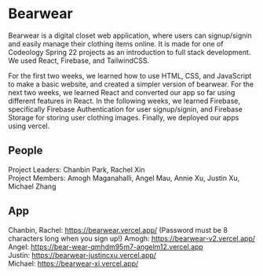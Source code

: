 # Bearwear
Bearwear is a digital closet web application, where users can signup/signin and easily manage their clothing items online. It is made for one of Codeology Spring 22 projects as an introduction to full stack development. We used React, Firebase, and TailwindCSS.  

For the first two weeks, we learned how to use HTML, CSS, and JavaScript to make a basic website, and created a simpler version of bearwear. For the next two weeks, we learned React and converted our app so far using different features in React. In the following weeks, we learned Firebase, specifically Firebase Authentication for user signup/signin, and Firebase Storage for storing user clothing images. Finally, we deployed our apps using vercel.  

## People  
Project Leaders: Chanbin Park, Rachel Xin  
Project Members: Amogh Maganahalli, Angel Mau, Annie Xu, Justin Xu, Michael Zhang  

## App
Chanbin, Rachel: https://bearwear.vercel.app/ (Password must be 8 characters long when you sign up!)
Amogh: https://bearwear-v2.vercel.app/  
Angel: https://bear-wear-qmhdm95m7-angelm12.vercel.app  
Justin: https://bearwear-justincxu.vercel.app/  
Michael: https://bearwear-xi.vercel.app/  
